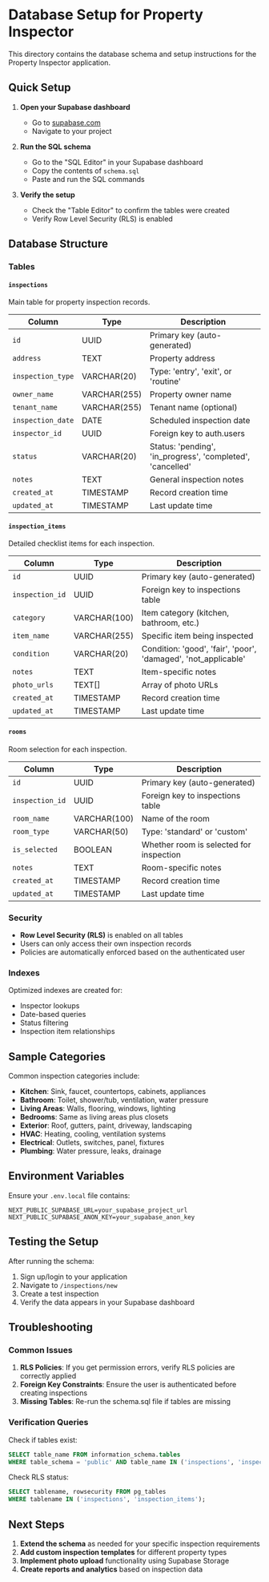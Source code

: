 # Database Setup for Property Inspector

This directory contains the database schema and setup instructions for the Property Inspector application.

## Quick Setup

1. **Open your Supabase dashboard**
   - Go to [supabase.com](https://supabase.com)
   - Navigate to your project

2. **Run the SQL schema**
   - Go to the "SQL Editor" in your Supabase dashboard
   - Copy the contents of `schema.sql`
   - Paste and run the SQL commands

3. **Verify the setup**
   - Check the "Table Editor" to confirm the tables were created
   - Verify Row Level Security (RLS) is enabled

## Database Structure

### Tables

#### `inspections`
Main table for property inspection records.

| Column | Type | Description |
|--------|------|-------------|
| `id` | UUID | Primary key (auto-generated) |
| `address` | TEXT | Property address |
| `inspection_type` | VARCHAR(20) | Type: 'entry', 'exit', or 'routine' |
| `owner_name` | VARCHAR(255) | Property owner name |
| `tenant_name` | VARCHAR(255) | Tenant name (optional) |
| `inspection_date` | DATE | Scheduled inspection date |
| `inspector_id` | UUID | Foreign key to auth.users |
| `status` | VARCHAR(20) | Status: 'pending', 'in_progress', 'completed', 'cancelled' |
| `notes` | TEXT | General inspection notes |
| `created_at` | TIMESTAMP | Record creation time |
| `updated_at` | TIMESTAMP | Last update time |

#### `inspection_items`
Detailed checklist items for each inspection.

| Column | Type | Description |
|--------|------|-------------|
| `id` | UUID | Primary key (auto-generated) |
| `inspection_id` | UUID | Foreign key to inspections table |
| `category` | VARCHAR(100) | Item category (kitchen, bathroom, etc.) |
| `item_name` | VARCHAR(255) | Specific item being inspected |
| `condition` | VARCHAR(20) | Condition: 'good', 'fair', 'poor', 'damaged', 'not_applicable' |
| `notes` | TEXT | Item-specific notes |
| `photo_urls` | TEXT[] | Array of photo URLs |
| `created_at` | TIMESTAMP | Record creation time |
| `updated_at` | TIMESTAMP | Last update time |

#### `rooms`
Room selection for each inspection.

| Column | Type | Description |
|--------|------|-------------|
| `id` | UUID | Primary key (auto-generated) |
| `inspection_id` | UUID | Foreign key to inspections table |
| `room_name` | VARCHAR(100) | Name of the room |
| `room_type` | VARCHAR(50) | Type: 'standard' or 'custom' |
| `is_selected` | BOOLEAN | Whether room is selected for inspection |
| `notes` | TEXT | Room-specific notes |
| `created_at` | TIMESTAMP | Record creation time |
| `updated_at` | TIMESTAMP | Last update time |

### Security

- **Row Level Security (RLS)** is enabled on all tables
- Users can only access their own inspection records
- Policies are automatically enforced based on the authenticated user

### Indexes

Optimized indexes are created for:
- Inspector lookups
- Date-based queries
- Status filtering
- Inspection item relationships

## Sample Categories

Common inspection categories include:

- **Kitchen**: Sink, faucet, countertops, cabinets, appliances
- **Bathroom**: Toilet, shower/tub, ventilation, water pressure
- **Living Areas**: Walls, flooring, windows, lighting
- **Bedrooms**: Same as living areas plus closets
- **Exterior**: Roof, gutters, paint, driveway, landscaping
- **HVAC**: Heating, cooling, ventilation systems
- **Electrical**: Outlets, switches, panel, fixtures
- **Plumbing**: Water pressure, leaks, drainage

## Environment Variables

Ensure your `.env.local` file contains:

```env
NEXT_PUBLIC_SUPABASE_URL=your_supabase_project_url
NEXT_PUBLIC_SUPABASE_ANON_KEY=your_supabase_anon_key
```

## Testing the Setup

After running the schema:

1. Sign up/login to your application
2. Navigate to `/inspections/new`
3. Create a test inspection
4. Verify the data appears in your Supabase dashboard

## Troubleshooting

### Common Issues

1. **RLS Policies**: If you get permission errors, verify RLS policies are correctly applied
2. **Foreign Key Constraints**: Ensure the user is authenticated before creating inspections
3. **Missing Tables**: Re-run the schema.sql file if tables are missing

### Verification Queries

Check if tables exist:
```sql
SELECT table_name FROM information_schema.tables 
WHERE table_schema = 'public' AND table_name IN ('inspections', 'inspection_items');
```

Check RLS status:
```sql
SELECT tablename, rowsecurity FROM pg_tables 
WHERE tablename IN ('inspections', 'inspection_items');
```

## Next Steps

1. **Extend the schema** as needed for your specific inspection requirements
2. **Add custom inspection templates** for different property types
3. **Implement photo upload** functionality using Supabase Storage
4. **Create reports and analytics** based on inspection data